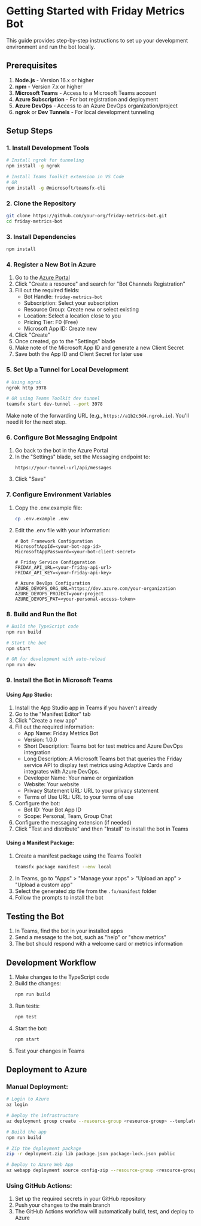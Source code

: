 # Getting Started with Friday Metrics Bot

This guide provides step-by-step instructions to set up your development environment and run the bot locally.

## Prerequisites

1. **Node.js** - Version 16.x or higher
2. **npm** - Version 7.x or higher
3. **Microsoft Teams** - Access to a Microsoft Teams account
4. **Azure Subscription** - For bot registration and deployment
5. **Azure DevOps** - Access to an Azure DevOps organization/project
6. **ngrok** or **Dev Tunnels** - For local development tunneling

## Setup Steps

### 1. Install Development Tools

```bash
# Install ngrok for tunneling
npm install -g ngrok

# Install Teams Toolkit extension in VS Code
# OR
npm install -g @microsoft/teamsfx-cli
```

### 2. Clone the Repository

```bash
git clone https://github.com/your-org/friday-metrics-bot.git
cd friday-metrics-bot
```

### 3. Install Dependencies

```bash
npm install
```

### 4. Register a New Bot in Azure

1. Go to the [Azure Portal](https://portal.azure.com)
2. Click "Create a resource" and search for "Bot Channels Registration"
3. Fill out the required fields:
    - Bot Handle: `friday-metrics-bot`
    - Subscription: Select your subscription
    - Resource Group: Create new or select existing
    - Location: Select a location close to you
    - Pricing Tier: F0 (Free)
    - Microsoft App ID: Create new
4. Click "Create"
5. Once created, go to the "Settings" blade
6. Make note of the Microsoft App ID and generate a new Client Secret
7. Save both the App ID and Client Secret for later use

### 5. Set Up a Tunnel for Local Development

```bash
# Using ngrok
ngrok http 3978

# OR using Teams Toolkit dev tunnel
teamsfx start dev-tunnel --port 3978
```

Make note of the forwarding URL (e.g., `https://a1b2c3d4.ngrok.io`). You'll need it for the next step.

### 6. Configure Bot Messaging Endpoint

1. Go back to the bot in the Azure Portal
2. In the "Settings" blade, set the Messaging endpoint to:
   ```
   https://your-tunnel-url/api/messages
   ```
3. Click "Save"

### 7. Configure Environment Variables

1. Copy the .env.example file:
   ```bash
   cp .env.example .env
   ```

2. Edit the .env file with your information:
   ```
   # Bot Framework Configuration
   MicrosoftAppId=<your-bot-app-id>
   MicrosoftAppPassword=<your-bot-client-secret>
   
   # Friday Service Configuration
   FRIDAY_API_URL=<your-friday-api-url>
   FRIDAY_API_KEY=<your-friday-api-key>
   
   # Azure DevOps Configuration
   AZURE_DEVOPS_ORG_URL=https://dev.azure.com/your-organization
   AZURE_DEVOPS_PROJECT=your-project
   AZURE_DEVOPS_PAT=<your-personal-access-token>
   ```

### 8. Build and Run the Bot

```bash
# Build the TypeScript code
npm run build

# Start the bot
npm start

# OR for development with auto-reload
npm run dev
```

### 9. Install the Bot in Microsoft Teams

#### Using App Studio:

1. Install the App Studio app in Teams if you haven't already
2. Go to the "Manifest Editor" tab
3. Click "Create a new app"
4. Fill out the required information:
    - App Name: Friday Metrics Bot
    - Version: 1.0.0
    - Short Description: Teams bot for test metrics and Azure DevOps integration
    - Long Description: A Microsoft Teams bot that queries the Friday service API to display test metrics using Adaptive Cards and integrates with Azure DevOps.
    - Developer Name: Your name or organization
    - Website: Your website
    - Privacy Statement URL: URL to your privacy statement
    - Terms of Use URL: URL to your terms of use
5. Configure the bot:
    - Bot ID: Your Bot App ID
    - Scope: Personal, Team, Group Chat
6. Configure the messaging extension (if needed)
7. Click "Test and distribute" and then "Install" to install the bot in Teams

#### Using a Manifest Package:

1. Create a manifest package using the Teams Toolkit
   ```bash
   teamsfx package manifest --env local
   ```
2. In Teams, go to "Apps" > "Manage your apps" > "Upload an app" > "Upload a custom app"
3. Select the generated zip file from the `.fx/manifest` folder
4. Follow the prompts to install the bot

## Testing the Bot

1. In Teams, find the bot in your installed apps
2. Send a message to the bot, such as "help" or "show metrics"
3. The bot should respond with a welcome card or metrics information

## Development Workflow

1. Make changes to the TypeScript code
2. Build the changes:
   ```bash
   npm run build
   ```
3. Run tests:
   ```bash
   npm test
   ```
4. Start the bot:
   ```bash
   npm start
   ```
5. Test your changes in Teams

## Deployment to Azure

### Manual Deployment:

```bash
# Login to Azure
az login

# Deploy the infrastructure
az deployment group create --resource-group <resource-group> --template-file infra/main.bicep --parameters infra/parameters.json

# Build the app
npm run build

# Zip the deployment package
zip -r deployment.zip lib package.json package-lock.json public

# Deploy to Azure Web App
az webapp deployment source config-zip --resource-group <resource-group> --name <app-name> --src deployment.zip
```

### Using GitHub Actions:

1. Set up the required secrets in your GitHub repository
2. Push your changes to the main branch
3. The GitHub Actions workflow will automatically build, test, and deploy to Azure